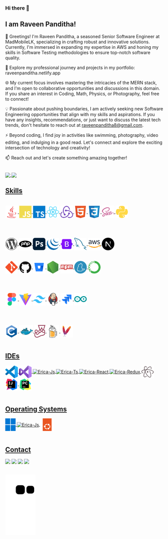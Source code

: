 ### Hi there 👋
## I am Raveen Panditha! 

👋 Greetings! I'm Raveen Panditha, a seasoned Senior Software Engineer at MadMobileLK, specializing in crafting robust and innovative solutions. Currently, I'm immersed in expanding my expertise in AWS and honing my skills in Software Testing methodologies to ensure top-notch software quality.

🚀 Explore my professional journey and projects in my portfolio: raveenpanditha.netlify.app

🌐 My current focus involves mastering the intricacies of the MERN stack, and I'm open to collaborative opportunities and discussions in this domain. If you share an interest in Coding, Math, Physics, or Photography, feel free to connect!

💡 Passionate about pushing boundaries, I am actively seeking new Software Engineering opportunities that align with my skills and aspirations. If you have any insights, recommendations, or just want to discuss the latest tech trends, don't hesitate to reach out at raveenpanditha8@gmail.com.

⚡ Beyond coding, I find joy in activities like swimming, photography, video editing, and indulging in a good read. Let's connect and explore the exciting intersection of technology and creativity!

📫 Reach out and let's create something amazing together!

</br>

 <div>
  <a href="https://github.com/RaveenP-glitch">
   <img align="center" height="170" src="https://github-readme-stats.vercel.app/api/top-langs/?username=RaveenP-glitch&layout=compact&langs_count=16&theme=dracula"/>
  <img align="center" src="https://github-readme-stats.vercel.app/api?username=RaveenP-glitch&show_icons=true&theme=dracula&include_all_commits=true&count_private=true&hide=issues"/>
</div>
 
 ## Skills
<div style="display: inline_block" class="skills-container">
 <br>
 <div class="skills-inner-container">
 <img height="40" align="center" alt="Erica-Java" height="30" width="40" src="https://raw.githubusercontent.com/devicons/devicon/master/icons/java/java-plain.svg">

 <img height="40" align="center" alt="Erica-Js" height="30" width="40" src="https://raw.githubusercontent.com/devicons/devicon/master/icons/javascript/javascript-plain.svg">

 <img height="40" align="center" alt="Erica-Ts" height="30" width="40" src="https://raw.githubusercontent.com/devicons/devicon/master/icons/typescript/typescript-plain.svg">

 <img height="40" align="center" alt="Erica-React" height="30" width="40" src="https://raw.githubusercontent.com/devicons/devicon/master/icons/react/react-original.svg">

 <img height="40" align="center" alt="Erica-Redux" height="30" width="40" src="https://raw.githubusercontent.com/devicons/devicon/master/icons/redux/redux-original.svg">

 <img height="40" align="center" alt="Erica-HTML" height="30" width="40" src="https://raw.githubusercontent.com/devicons/devicon/master/icons/html5/html5-original.svg">

 <img height="40" align="center" alt="Erica-CSS" height="30" width="40" src="https://raw.githubusercontent.com/devicons/devicon/master/icons/css3/css3-original.svg">

  <img height="40" align="center" alt="Erica-Js" height="30" width="40" src="https://github.com/devicons/devicon/blob/master/icons/sass/sass-original.svg">

 <img height="40" align="center" alt="Erica-Js" height="30" width="40" src="https://raw.githubusercontent.com/devicons/devicon/master/icons/python/python-plain.svg">
</div>

</br></br>

<div class="skills-inner-container">

  <img height="40" align="center" alt="Erica-Js" height="30" width="40" src="https://raw.githubusercontent.com/devicons/devicon/master/icons/wordpress/wordpress-plain.svg">

  <img height="40" align="center" alt="Erica-Js" height="30" width="40" src="https://raw.githubusercontent.com/devicons/devicon/master/icons/php/php-plain.svg">

  <img height="40" align="center" alt="Erica-Js" height="30" width="40" src="https://raw.githubusercontent.com/devicons/devicon/master/icons/photoshop/photoshop-plain.svg">

  <img height="40" align="center" alt="Erica-Js" height="30" width="40" src="https://github.com/devicons/devicon/blob/master/icons/jquery/jquery-original.svg">

  <img height="40" align="center" alt="Erica-Js" height="30" width="40" src="https://github.com/devicons/devicon/blob/master/icons/bootstrap/bootstrap-original.svg">

  <img height="40" align="center" alt="Erica-Js" height="30" width="40" src="https://github.com/devicons/devicon/blob/master/icons/mysql/mysql-original.svg">

  <img height="40" align="center" alt="Erica-Js" height="30" width="40" src="https://github.com/devicons/devicon/blob/master/icons/amazonwebservices/amazonwebservices-original-wordmark.svg">

  <img height="40" align="center" alt="Erica-Js" height="30" width="40" src="https://github.com/devicons/devicon/blob/master/icons/nextjs/nextjs-original.svg">
</div>
</br></br> 

<div class="skills-inner-container">

   <img height="40" align="center" alt="Erica-Js" height="30" width="40" src="https://github.com/devicons/devicon/blob/master/icons/git/git-original.svg">

   <img height="40" align="center" alt="Erica-Js" height="30" width="40" src="https://github.com/devicons/devicon/blob/master/icons/github/github-original.svg">

   <img height="40" align="center" alt="Erica-Js" height="30" width="40" src="https://github.com/devicons/devicon/blob/master/icons/bitbucket/bitbucket-original.svg">

   <img height="40" align="center" alt="Erica-Js" height="30" width="40" src="https://github.com/devicons/devicon/blob/master/icons/nodejs/nodejs-original.svg">

   <img height="40" align="center" alt="Erica-Js" height="30" width="40" src="https://github.com/devicons/devicon/blob/master/icons/npm/npm-original-wordmark.svg">

   <img height="40" align="center" alt="Erica-Js" height="30" width="40" src="https://github.com/devicons/devicon/blob/master/icons/yarn/yarn-original.svg">

   <img height="40" align="center" alt="Erica-Js" height="30" width="40" src="https://github.com/devicons/devicon/blob/master/icons/anaconda/anaconda-original.svg">
 </div>
    
</br></br>
  
  <div class="skills-inner-container">

   <img height="40" align="center" alt="Erica-Js" height="30" width="40" src="https://github.com/devicons/devicon/blob/master/icons/figma/figma-original.svg">

   <img height="40" align="center" alt="Erica-Js" height="30" width="40" src="https://github.com/devicons/devicon/blob/master/icons/vitejs/vitejs-original.svg">

   <img height="40" align="center" alt="Erica-Js" height="30" width="40" src="https://github.com/devicons/devicon/blob/master/icons/tailwindcss/tailwindcss-original.svg"> 

   <img height="40" align="center" alt="Erica-Js" height="30" width="40" src="https://github.com/devicons/devicon/blob/master/icons/jenkins/jenkins-original.svg">

   <img height="40" align="center" alt="Erica-Js" height="30" width="40" src="https://github.com/devicons/devicon/blob/master/icons/jira/jira-original.svg">

   <img height="40" align="center" alt="Erica-Js" height="30" width="40" src="https://github.com/devicons/devicon/blob/master/icons/arduino/arduino-original.svg">
  </div>
  
  </br></br>
  
  <div class="skills-inner-container">

   <img height="40" align="center" alt="Erica-Js" height="30" width="40" src="https://github.com/devicons/devicon/blob/master/icons/c/c-original.svg">

   <img height="40" align="center" alt="Erica-Js" height="45" width="45" src="https://github.com/devicons/devicon/blob/master/icons/docker/docker-original.svg">

   <img height="40" align="center" alt="Erica-Js" height="30" width="35" src="https://github.com/devicons/devicon/blob/master/icons/jest/jest-plain.svg">

   <img height="40" align="center" alt="Erica-Js" height="30" width="40" src="https://github.com/devicons/devicon/blob/master/icons/homebrew/homebrew-original.svg"> 

   <img height="40" align="center" alt="Erica-Js" height="30" width="40" src="https://github.com/devicons/devicon/blob/master/icons/maven/maven-original.svg">
  </div>

</div>
  
</br>

## IDEs
<div style="display: inline_block" class="skills-container">
  <img height="40" align="center" alt="Erica-Java" height="30" width="40" src="https://github.com/devicons/devicon/blob/master/icons/vscode/vscode-original.svg">

  <img height="40" align="center" alt="Erica-CSS" height="30" width="40" src="https://github.com/devicons/devicon/blob/master/icons/visualstudio/visualstudio-original.svg">

  <img height="40" align="center" alt="Erica-Js" height="35" width="40" src="https://upload.wikimedia.org/wikipedia/commons/thumb/9/98/Apache_NetBeans_Logo.svg/444px-Apache_NetBeans_Logo.svg.png">

 <img height="40" align="center" alt="Erica-Ts" height="30" width="40" src="https://cdn.freebiesupply.com/logos/large/2x/eclipse-11-logo-svg-vector.svg">

  <img height="40" align="center" alt="Erica-React" height="40" width="40" src="https://upload.wikimedia.org/wikipedia/commons/thumb/3/38/Jupyter_logo.svg/1767px-Jupyter_logo.svg.png">

  <img height="40" align="center" alt="Erica-Redux" height="30" width="40" src="https://upload.wikimedia.org/wikipedia/commons/thumb/6/69/Notepad%2B%2B_Logo.svg/1184px-Notepad%2B%2B_Logo.svg.png">

  <img height="40" align="center" alt="Erica-HTML" height="30" width="40" src="https://github.com/devicons/devicon/blob/master/icons/atom/atom-original.svg">

   <img height="40" align="center" alt="Erica-Js" height="30" width="40" src="https://github.com/devicons/devicon/blob/master/icons/intellij/intellij-original.svg">

  <img height="40" align="center" alt="Erica-Js" height="30" width="40" src="https://github.com/devicons/devicon/blob/master/icons/pycharm/pycharm-original.svg">
</div>

</br>

## Operating Systems
<div style="display: inline_block" class="skills-container">
 
  <img height="40" align="center" alt="Erica-Java" height="33" width="33" src="https://github.com/devicons/devicon/blob/master/icons/windows11/windows11-original.svg">

  <img height="40" align="center" alt="Erica-Js" height="66" width="42" src="https://icons.iconarchive.com/icons/icons8/windows-8/512/Systems-Mac-Os-icon.png">

 <img height="40" align="center" alt="Erica-Ts" height="40" width="45" src="https://github.com/devicons/devicon/blob/master/icons/ubuntu/ubuntu-original.svg">

</div>

</br>

## Contact 
<div> 
  <a href="https://www.linkedin.com/in/raveen-panditha/" target="_blank"><img src="https://img.shields.io/badge/-LinkedIn-%230077B5?style=for-the-badge&logo=linkedin&logoColor=white" target="_blank"></a> 
  <a href="https://x.com/raveen9011234?t=6v4t3Bvfh75bGqPnhm5RnA&s=08" target="_blank"><img src="https://img.shields.io/badge/-Twitter-%23EA4335?style=for-the-badge&logo=twitter&logoColor=white" target="_blank"></a>
  <a href="https://instagram.com/lodiya_labs" target="_blank"><img src="https://img.shields.io/badge/-Instagram-%23E4405F?style=for-the-badge&logo=instagram&logoColor=white" target="_blank"></a>
  <a href = "mailto: raveenpanditha8@gmail.com"><img src="https://img.shields.io/badge/-Gmail-%23333?style=for-the-badge&logo=gmail&logoColor=white" target="_blank"></a>
 </br>
</br>
 
  ![Snake animation](https://github.com/RaveenP-glitch/RaveenP-glitch/blob/output/github-contribution-grid-snake.svg)
 
</div>



